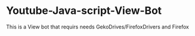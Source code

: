 # Youtube-Java-script-View-Bot
This is a View bot that requirs needs GekoDrives/FirefoxDrivers and Firefox 
